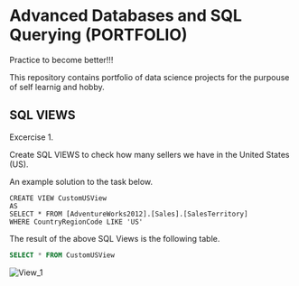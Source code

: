 # Advanced Databases and SQL Querying (PORTFOLIO)
Practice to become better!!!

This repository contains portfolio of data science projects for the purpouse of self learnig and hobby.

## SQL VIEWS
Excercise 1. 

Create SQL VIEWS to check how many sellers we have in the United States (US).

An example solution to the task below.

```T-SQL
CREATE VIEW CustomUSView
AS
SELECT * FROM [AdventureWorks2012].[Sales].[SalesTerritory]
WHERE CountryRegionCode LIKE 'US'
```
The result of the above SQL Views is the following table.
```SQL
SELECT * FROM CustomUSView
```
![View_1](https://github.com/GeeHouseCode/AdvancedSQLQuerying/assets/110656951/c2b09409-d4d8-430b-9b92-ea4a0aabd8f8)

